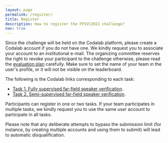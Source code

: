 ```yaml
---
layout: page
permalink: /register/
title: Register
description: How to register the FFSVC2022 challenge?
nav: true
---
```


<p>Since the challenge will be held on the Codalab platform, please create a Codalab account if you do not have one. We kindly request you to associate your account to an institutional e-mail. The organizing committee reserves the right to revoke your participant to the challenge otherwise, please read the <a href="../assets/pdf/ffsvc2022_plan.pdf">evaluation plan</a> carefully. Make sure to set the name of your team in the user's profile, or it will not be visible on the leaderboard.</p> The following is the Codalab links corresponding to each task:

<ul>
    <li> <a href="codalab task 1">Task 1. Fully supervised far-field speaker verification</a>. </li>
    <li> <a href="codalab task 2">Task 2. Semi-supervised far-field speaker verification</a>. </li>
</ul>

<p>Participants can register in one or two tasks. If your team participates in multiple tasks, we kindly request you to use the same user account to participate in all tasks.</p>

<p>Please note that any deliberate attempts to bypass the submission limit (for instance, by creating multiple accounts and using them to submit) will lead to automatic disqualification.</p>